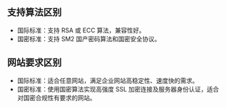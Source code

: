 ## 支持算法区别
- 国际标准：支持 RSA 或 ECC 算法，兼容性好。
- 国密标准：支持 SM2 国产密码算法和国密安全协议。

## 网站要求区别
- 国际标准：适合任意网站，满足企业网站高稳定性、速度快的需求。
- 国密标准：使用国密算法实现高强度 SSL 加密连接及服务器身份认证，适合对国密合规性有要求的网站。
